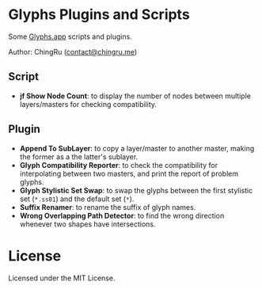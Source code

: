 # Glyphs Plugins and Scripts

Some [Glyphs.app](https://glyphsapp.com/) scripts and plugins.

Author: ChingRu (contact@chingru.me)

## Script

- **jf Show Node Count**: to display the number of nodes between multiple layers/masters for checking compatibility.

## Plugin

- **Append To SubLayer**: to copy a layer/master to another master, making the former as a the latter's sublayer.
- **Glyph Compatibility Reporter**: to check the compatibility for interpolating between two masters, and print the report of problem glyphs.
- **Glyph Stylistic Set Swap**: to swap the glyphs between the first stylistic set (`*.ss01`) and the default set (`*`).
- **Suffix Renamer**: to rename the suffix of glyph names. 
- **Wrong Overlapping Path Detector**: to find the wrong direction whenever two shapes have intersections. 

# License

Licensed under the MIT License.